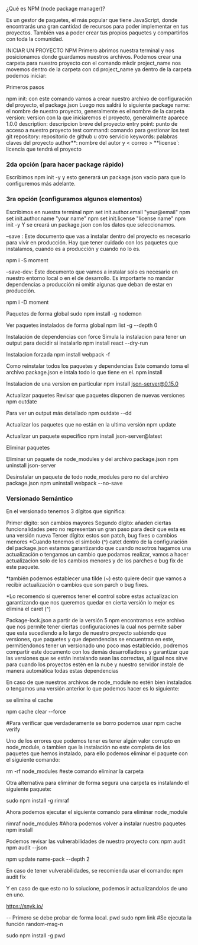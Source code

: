 ¿Qué es NPM (node package manager)? 

Es un gestor de paquetes, el más popular que tiene JavaScript, donde encontrarás una gran cantidad de recursos para poder implementar en tus proyectos. También vas a poder crear tus propios paquetes y compartirlos con toda la comunidad.

INICIAR UN PROYECTO NPM
Primero abrimos nuestra terminal y nos posicionamos donde guardamos nuestros archivos.
Podemos crear una carpeta para nuestro proyecto con el comando
mkdir project_name nos movemos dentro de la carpeta con cd project_name ya dentro de la carpeta podemos iniciar:

Primeros pasos

npm init: con este comando vamos a crear nuestro archivo de configuración del proyecto, el package.json
Luego nos saldrá lo siguiente
package name: el nombre de nuestro proyecto, generalmente es el nombre de la carpeta
version: version con la que iniciaremos el proyecto, generalmente aparece 1.0.0
description: descripcion breve del proyecto
entry point: punto de acceso a nuestro proyecto
test command: comando para gestionar los test
git repository: repositorio de github u otro servicio
keywords: palabras claves del proyecto
author**: nombre del autor y < correo > **license`: licencia que tendrá el proyecto

<h3>2da opción (para hacer package rápido)</h3>
Escribimos npm init -y y esto generará un package.json vacio para que lo configuremos más adelante.

<h3>3ra opción (configuramos algunos elementos)</h3>
Escribimos en nuestra terminal
npm set init.author.email "your@email"
npm set init.author.name "your name"
npm set init.license "license name"
npm init -y
Y se creará un package.json con los datos que seleccionamos.


–save : Este documento que vas a instalar dentro del proyecto es necesario para vivir en producción. Hay que tener cuidado con los paquetes que instalamos, cuando es a producción y cuando no lo es.

npm i -S moment 

–save-dev: Este documento que vamos a instalar solo es necesario en nuestro entorno local o en el de desarrollo. Es importante no mandar dependencias a producción ni omitir algunas que deban de estar en producción.

npm i -D moment


Paquetes de forma global
sudo npm install -g nodemon

Ver paquetes instalados de forma global
npm list -g --depth 0


Instalación de dependencias con force
Simula la instalacion para tener un output para decidir si instalarlo
npm install react --dry-run

Instalacion forzada
npm install webpack -f

Como reinstalar todos los paquetes y dependencias
Este comando toma el archivo package.json e intala todo lo que tiene en el.
npm install

Instalacion de una version en particular
npm install json-server@0.15.0

Actualizar paquetes
Revisar que paquetes disponen de nuevas versiones
npm outdate

Para ver un output más detallado
npm outdate --dd

Actualizar los paquetes que no están en la ultima versión
npm update

Actualizar un paquete especifico
npm install json-server@latest

Eliminar paquetes

Eliminar un paquete de node_modules y del archivo package.json
npm uninstall json-server

Desinstalar un paquete de todo node_modules pero no del archivo package.json
npm uninstall webpack --no-save

<h3>Versionado Semántico</h3>
En el versionado tenemos 3 dígitos que significa:

Primer dígito: son cambios mayores
Segundo dígito: añaden ciertas funcionalidades pero no representan un gran paso para decir que esta es una versión nueva
Tercer dígito: estos son patch, bug fixes o cambios menores
*Cuando tenemos el símbolo (^) catet dentro de la configuración del package.json estamos garantizando que cuando nosotros hagamos una actualización o tengamos un cambio que podamos realizar, vamos a hacer actualizacion solo de los cambios menores y de los parches o bug fix de este paquete.

*también podemos establecer una tilde (~) esto quiere decir que vamos a recibir actualización o cambios que son parch o bug fixes.

*Lo recomendo si queremos tener el control sobre estas actualizacion garantizando que nos queremos quedar en cierta versión lo mejor es elimina el caret (^)

Package-lock.json a partir de la versión 5 npm encontramos este archivo que nos permite tener ciertas configuraciones la cual nos permite saber que esta sucediendo a lo largo de nuestro proyecto sabiendo que versiones, que paquetes y que dependencias se encuentran en este, permitiendonos tener un versionado uno poco mas establecido, podremos compartir este documento con los demás desarrolladores y garantizar que las versiones que se están instalando sean las correctas, al igual nos sirve para cuando los proyectos estén en la nube y nuestro servidor instale de manera automática todas estas dependencias


En caso de que nuestros archivos de node_module no estén bien instalados o tengamos una versión anterior lo que podemos hacer es lo siguiente:

se elimina el cache

npm cache clear --force

#Para verificar que verdaderamente se borro podemos usar
npm cache verify

Uno de los errores que podemos tener es tener algún valor corrupto en node_module, o tambien que la instalación no este completa de los paquetes que hemos instalado, para ello podemos eliminar el paquete con el siguiente comando:

rm -rf node_modules  #este comando eliminar la carpeta 

Otra alternativa para eliminar de forma segura una carpeta es instalando el siguiente paquete:

sudo npm install -g rimraf

Ahora podemos ejecutar el siguiente comando para eliminar node_module

rimraf node_modules 
#Ahora podemos volver a instalar nuestro paquetes
npm install

Podemos revisar las vulnerabilidades de nuestro proyecto con:
npm audit
npm audit --json

npm update name-pack --depth 2

En caso de tener vulverabilidades, se recomienda usar el comando:
npm audit fix

Y en caso de que esto no lo solucione, podemos ir actualizandolos de uno en uno.

https://snyk.io/

--
Primero se debe probar de forma local.
pwd
sudo npm link
#Se ejecuta la función
random-msg-n

sudo npm install -g  pwd
